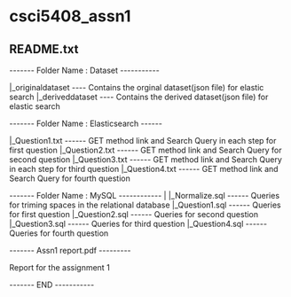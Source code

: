 # csci5408_assn1
README.txt 
------------------------

------- Folder Name : Dataset -----------

|_originaldataset ---- Contains the orginal dataset(json file) for elastic search
|_deriveddataset  ---- Contains the derived dataset(json file) for elastic search


------- Folder Name :  Elasticsearch ------


|_Question1.txt ------ GET method link and Search Query in each step for first question
|_Question2.txt ------ GET method link and Search Query for second question
|_Question3.txt ------ GET method link and Search Query in each step for third question
|_Question4.txt ------ GET method link and Search Query for fourth question

------- Folder Name : MySQL ------------
|
|_Normalize.sql ------ Queries for triming spaces in the relational database
|_Question1.sql	------ Queries for first question
|_Question2.sql ------ Queries for second question
|_Question3.sql ------ Queries for third question
|_Question4.sql ------ Queries for fourth question

------- Assn1 report.pdf ---------

Report for the assignment 1

------- END -----------
